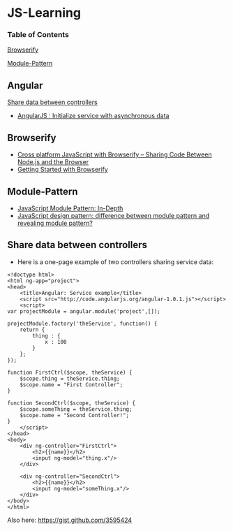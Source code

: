 JS-Learning
==================


### Table of Contents
[Browserify](#browserify)

[Module-Pattern](#module-pattern)

## Angular
[Share data between controllers](#share-data-between-controllers)  
* [AngularJS : Initialize service with asynchronous data](http://stackoverflow.com/questions/16286605/angularjs-initialize-service-with-asynchronous-data)


## Browserify
* [Cross platform JavaScript with Browserify – Sharing Code Between Node.js and the Browser](https://blog.codecentric.de/en/2014/02/cross-platform-javascript/)
* [Getting Started with Browserify](http://www.sitepoint.com/getting-started-browserify/?utm_source=javascriptweekly&utm_medium=email)


## Module-Pattern
* [JavaScript Module Pattern: In-Depth](http://www.adequatelygood.com/JavaScript-Module-Pattern-In-Depth.html)
* [JavaScript design pattern: difference between module pattern and revealing module pattern?](http://stackoverflow.com/questions/22906662/javascript-design-pattern-difference-between-module-pattern-and-revealing-modul)

## Share data between controllers
* Here is a one-page example of two controllers sharing service data:
```
<!doctype html>
<html ng-app="project">
<head>
    <title>Angular: Service example</title>
    <script src="http://code.angularjs.org/angular-1.0.1.js"></script>
    <script>
var projectModule = angular.module('project',[]);

projectModule.factory('theService', function() {  
    return {
        thing : {
            x : 100
        }
    };
});

function FirstCtrl($scope, theService) {
    $scope.thing = theService.thing;
    $scope.name = "First Controller";
}

function SecondCtrl($scope, theService) {   
    $scope.someThing = theService.thing; 
    $scope.name = "Second Controller!";
}
    </script>
</head>
<body>  
    <div ng-controller="FirstCtrl">
        <h2>{{name}}</h2>
        <input ng-model="thing.x"/>         
    </div>

    <div ng-controller="SecondCtrl">
        <h2>{{name}}</h2>
        <input ng-model="someThing.x"/>             
    </div>
</body>
</html>
```
Also here: https://gist.github.com/3595424
